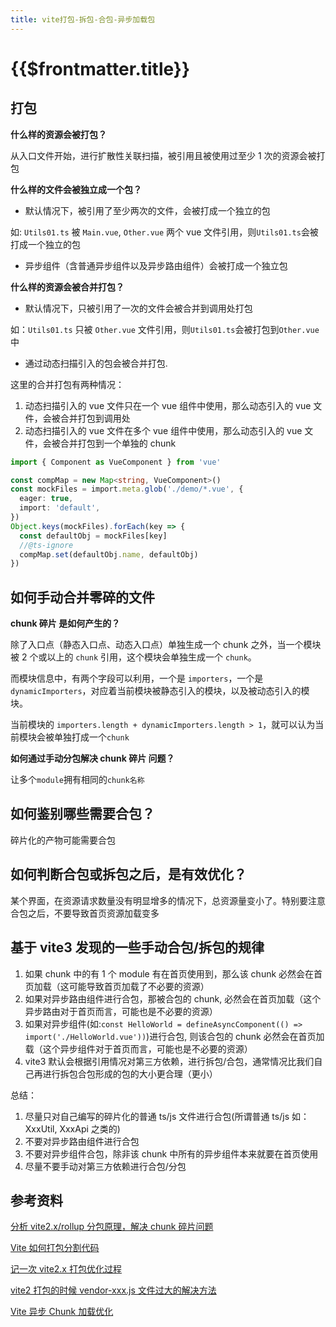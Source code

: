 ```yaml
---
title: vite打包-拆包-合包-异步加载包
---
```


# {{$frontmatter.title}}

## 打包

**什么样的资源会被打包？**

从入口文件开始，进行扩散性关联扫描，被引用且被使用过至少 1 次的资源会被打包

**什么样的文件会被独立成一个包？**

- 默认情况下，被引用了至少两次的文件，会被打成一个独立的包

如: `Utils01.ts` 被 `Main.vue`, `Other.vue` 两个 vue 文件引用，则`Utils01.ts`会被打成一个独立的包

- 异步组件（含普通异步组件以及异步路由组件）会被打成一个独立包

**什么样的资源会被合并打包？**

- 默认情况下，只被引用了一次的文件会被合并到调用处打包

如：`Utils01.ts` 只被 `Other.vue` 文件引用，则`Utils01.ts`会被打包到`Other.vue`中

- 通过动态扫描引入的包会被合并打包.

这里的合并打包有两种情况：

1. 动态扫描引入的 vue 文件只在一个 vue 组件中使用，那么动态引入的 vue 文件，会被合并打包到调用处
2. 动态扫描引入的 vue 文件在多个 vue 组件中使用，那么动态引入的 vue 文件，会被合并打包到一个单独的 chunk

```ts
import { Component as VueComponent } from 'vue'

const compMap = new Map<string, VueComponent>()
const mockFiles = import.meta.glob('./demo/*.vue', {
  eager: true,
  import: 'default',
})
Object.keys(mockFiles).forEach(key => {
  const defaultObj = mockFiles[key]
  //@ts-ignore
  compMap.set(defaultObj.name, defaultObj)
})
```

## 如何手动合并零碎的文件

**chunk 碎片 是如何产生的？**

除了入口点（静态入口点、动态入口点）单独生成一个 chunk 之外，当一个模块被 2 个或以上的 `chunk` 引用，这个模块会单独生成一个 `chunk`。

而模块信息中，有两个字段可以利用，一个是 `importers`，一个是 `dynamicImporters`，对应着当前模块被静态引入的模块，以及被动态引入的模块。

当前模块的 `importers.length + dynamicImporters.length > 1`，就可以认为当前模块会被单独打成一个`chunk`

**如何通过手动分包解决 chunk 碎片 问题？**

让多个`module`拥有相同的`chunk名称`

## 如何鉴别哪些需要合包？

碎片化的产物可能需要合包

## 如何判断合包或拆包之后，是有效优化？

某个界面，在资源请求数量没有明显增多的情况下，总资源量变小了。特别要注意合包之后，不要导致首页资源加载变多

## 基于 vite3 发现的一些手动合包/拆包的规律

1. 如果 chunk 中的有 1 个 module 有在首页使用到，那么该 chunk 必然会在首页加载（这可能导致首页加载了不必要的资源）
2. 如果对异步路由组件进行合包，那被合包的 chunk, 必然会在首页加载（这个异步路由对于首页而言，可能也是不必要的资源）
3. 如果对异步组件(如:`const HelloWorld = defineAsyncComponent(() => import('./HelloWorld.vue'))`)进行合包, 则该合包的 chunk 必然会在首页加载（这个异步组件对于首页而言，可能也是不必要的资源）
4. vite3 默认会根据引用情况对第三方依赖，进行拆包/合包，通常情况比我们自己再进行拆包合包形成的包的大小更合理（更小）

总结：

1. 尽量只对自己编写的碎片化的普通 ts/js 文件进行合包(所谓普通 ts/js 如：XxxUtil, XxxApi 之类的)
2. 不要对异步路由组件进行合包
3. 不要对异步组件合包，除非该 chunk 中所有的异步组件本来就要在首页使用
4. 尽量不要手动对第三方依赖进行合包/分包

## 参考资料

[分析 vite2.x/rollup 分包原理，解决 chunk 碎片问题](https://juejin.cn/post/7103730522517569567)

[Vite 如何打包分割代码](https://blog.csdn.net/sinat_37255207/article/details/126574286)

[记一次 vite2.x 打包优化过程](https://segmentfault.com/a/1190000041464140)

[vite2 打包的时候 vendor-xxx.js 文件过大的解决方法](https://www.cnblogs.com/jyk/p/16029074.html)

[Vite 异步 Chunk 加载优化](https://www.cnblogs.com/guangzan/p/14807289.html)
